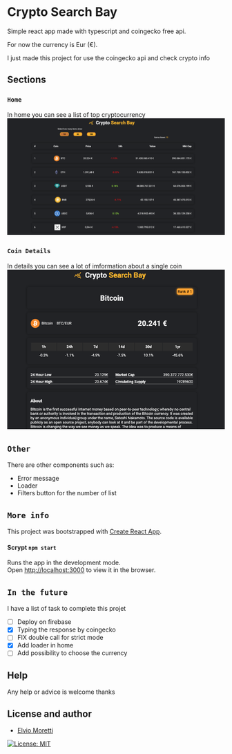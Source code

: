 # Crypto Search Bay
Simple react app made with typescript and coingecko free api.

For now the currency is Eur (€).

I just made this project for use the coingecko api and check crypto info

## Sections
###  `Home`
In home you can see a list of top cryptocurrency
![Alt text](./public/img/home.png "Optional title")

###  `Coin Details`
In details you can see a lot of imformation about a single coin
![Alt text](./public/img/details.png "Optional title")

## `Other`
There are other components such as:
 - Error message
 - Loader
 - Filters button for the number of list


## `More info`
This project was bootstrapped with [Create React App](https://github.com/facebook/create-react-app).

#### Scrypt `npm start`

Runs the app in the development mode.\
Open [http://localhost:3000](http://localhost:3000) to view it in the browser.

## `In the future`
I have a list of task to complete this projet 

 - [ ] Deploy on firebase
 - [x] Typing the response by coingecko
 - [ ] FIX double call for strict mode
 - [x] Add loader in home
 - [ ] Add possibility to choose the currency
 
## Help

Any help or advice is welcome thanks
## License and author
- [Elvio Moretti](https://github.com/ecali)

[![License: MIT](https://img.shields.io/badge/License-MIT-yellow.svg)](https://opensource.org/licenses/MIT)